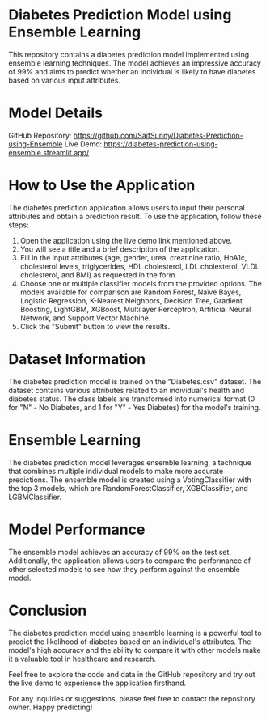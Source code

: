 # Diabetes Prediction Model using Ensemble Learning
This repository contains a diabetes prediction model implemented using ensemble learning techniques. The model achieves an impressive accuracy of 99% and aims to predict whether an individual is likely to have diabetes based on various input attributes.

# Model Details
GitHub Repository: https://github.com/SaifSunny/Diabetes-Prediction-using-Ensemble
Live Demo: https://diabetes-prediction-using-ensemble.streamlit.app/
# How to Use the Application
The diabetes prediction application allows users to input their personal attributes and obtain a prediction result. To use the application, follow these steps:

1. Open the application using the live demo link mentioned above.
2. You will see a title and a brief description of the application.
3. Fill in the input attributes (age, gender, urea, creatinine ratio, HbA1c, cholesterol levels, triglycerides, HDL cholesterol, LDL cholesterol, VLDL cholesterol, and BMI) as requested in the form.
4. Choose one or multiple classifier models from the provided options. The models available for comparison are Random Forest, Naïve Bayes, Logistic Regression, K-Nearest Neighbors, Decision Tree, Gradient Boosting, LightGBM, XGBoost, Multilayer Perceptron, Artificial Neural Network, and Support Vector Machine.
5. Click the "Submit" button to view the results.
# Dataset Information
The diabetes prediction model is trained on the "Diabetes.csv" dataset. The dataset contains various attributes related to an individual's health and diabetes status. The class labels are transformed into numerical format (0 for "N" - No Diabetes, and 1 for "Y" - Yes Diabetes) for the model's training.

# Ensemble Learning
The diabetes prediction model leverages ensemble learning, a technique that combines multiple individual models to make more accurate predictions. The ensemble model is created using a VotingClassifier with the top 3 models, which are RandomForestClassifier, XGBClassifier, and LGBMClassifier.

# Model Performance
The ensemble model achieves an accuracy of 99% on the test set. Additionally, the application allows users to compare the performance of other selected models to see how they perform against the ensemble model.

# Conclusion
The diabetes prediction model using ensemble learning is a powerful tool to predict the likelihood of diabetes based on an individual's attributes. The model's high accuracy and the ability to compare it with other models make it a valuable tool in healthcare and research.

Feel free to explore the code and data in the GitHub repository and try out the live demo to experience the application firsthand.

For any inquiries or suggestions, please feel free to contact the repository owner. Happy predicting!




